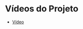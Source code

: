 # Vídeos do Projeto
 - [Vídeo](https://github.com/ICEI-PUC-Minas-PMGES-TI/pmg-es-2024-1-ti1-2401100-g5-fila-da-cantina/blob/master/docs/video/video.mp4)

